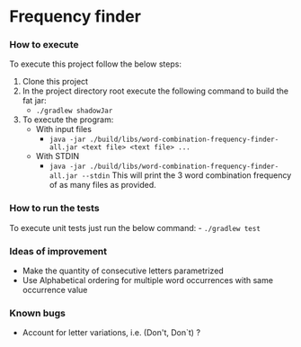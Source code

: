 # Frequency finder

### How to execute
To execute this project follow the below steps:
1. Clone this project
2. In the project directory root execute the following command to build the fat jar:
   - `./gradlew shadowJar`
3. To execute the program:
   - With input files
     - `java -jar ./build/libs/word-combination-frequency-finder-all.jar <text file> <text file> ...`
   - With STDIN
     - `java -jar ./build/libs/word-combination-frequency-finder-all.jar --stdin`
This will print the 3 word combination frequency of as many files as provided.

### How to run the tests
To execute unit tests just run the below command:
    - `./gradlew test`

### Ideas of improvement
- Make the quantity of consecutive letters parametrized 
- Use Alphabetical ordering for multiple word occurrences with same occurrence value

### Known bugs
- Account for letter variations, i.e. (Don't, Don`t) ?